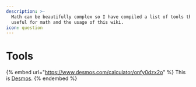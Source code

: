 ```yaml
---
description: >-
  Math can be beautifully complex so I have compiled a list of tools that may be
  useful for math and the usage of this wiki.
icon: question
---
```


# Tools



{% embed url="https://www.desmos.com/calculator/onfy0dzx2o" %}
This is [Desmos](https://www.desmos.com/calculator).
{% endembed %}

